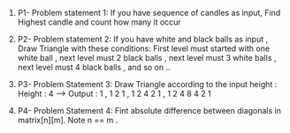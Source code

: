 1. P1- Problem statement 1: If you have sequence of candles as input, Find Highest candle and count how many it occur

2. P2- Problem statement 2: If you have white and black balls as input , Draw Triangle with these conditions: First level must started with one white ball , next level must 2 black balls , next level must 3 white balls , next level must 4 black balls , and so on ..

3. P3- Problem Statement 3: Draw Triangle according to the input height : Height : 4 --> Output : 1 , 1 2 1 , 1 2 4 2 1 , 1 2 4 8 4 2 1
   
4. P4- Problem Statement 4: Fint absolute difference between diagonals in matrix[n][m]. Note n == m .
